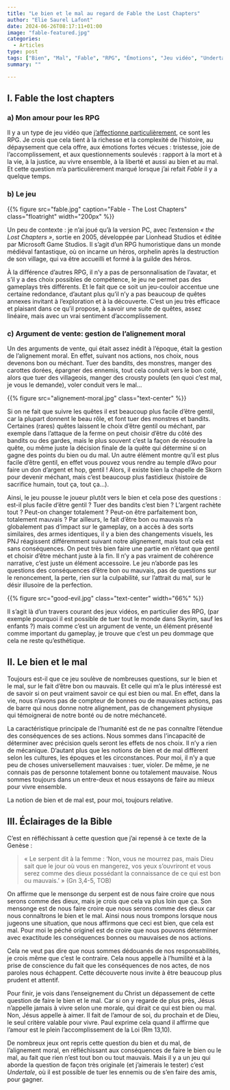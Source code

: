 ```yaml
---
title: "Le bien et le mal au regard de Fable the Lost Chapters"
author: "Elie Saurel Lafont"
date: 2024-06-26T08:17:11+01:00
image: "fable-featured.jpg"
categories:
  - Articles
type: post
tags: ["Bien", "Mal", "Fable", "RPG", "Émotions", "Jeu vidéo", "Undertale", "Genèse", "Jésus", "Péché", "Skyrim"]
summary: ""

---
```



<style>
.content p { text-align: justify; }
.floatright { float:right; margin-left: 1em;}
</style>

## I. Fable the lost chapters

### a) Mon amour pour les RPG

Il y a un type de jeu vidéo que [j’affectionne particulièrement](/2022/09/pourquoi-jaime-tant-les-jeux/), ce sont les RPG. Je crois que cela tient à la richesse et la complexité de l’histoire, au dépaysement que cela offre, aux émotions fortes vécues : tristesse, joie de l’accomplissement, et aux questionnements soulevés : rapport à la mort et à la vie, à la justice, au vivre ensemble, à la liberté et aussi au bien et au mal. Et cette question m’a particulièrement marqué lorsque j’ai refait *Fable* il y a quelque temps. 

### b) Le jeu


{{% figure src="fable.jpg" caption="Fable - The Lost Chapters" class="floatright"  width="200px" %}}

Un peu de contexte : je n’ai joué qu’à la version PC, avec l’extension *« the Lost Chapters »*, sortie en 2005, développée par Lionhead Studios et éditée par Microsoft Game Studios. Il s’agit d’un RPG humoristique dans un monde médiéval fantastique, où on incarne un héros, orphelin après la destruction de son village, qui va être accueilli et formé à la guilde des héros.

À la différence d’autres RPG, il n’y a pas de personnalisation de l’avatar, et s’il y a des choix possibles de compétence, le jeu ne permet pas des gameplays très différents. Et le fait que ce soit un jeu-couloir accentue une certaine redondance, d’autant plus qu’il n’y a pas beaucoup de quêtes annexes invitant à l’exploration et à la découverte. C’est un jeu très efficace et plaisant dans ce qu’il propose, à savoir une suite de quêtes, assez linéaire, mais avec un vrai sentiment d’accomplissement.

### c) Argument de vente: gestion de l’alignement moral

Un des arguments de vente, qui était assez inédit à l’époque, était la gestion de l’alignement moral.  En effet, suivant nos actions, nos choix, nous devenons bon ou méchant. Tuer des bandits, des monstres, manger des carottes dorées, épargner des ennemis, tout cela conduit vers le bon coté, alors que tuer des villageois, manger des crousty poulets (en quoi c’est mal, je vous le demande), voler conduit vers le mal... 

{{% figure src="alignement-moral.jpg" class="text-center" %}}

Si on ne fait que suivre les quêtes il est beaucoup plus facile d’être gentil, car la plupart donnent le beau rôle, et font tuer des monstres et bandits. Certaines (rares) quêtes laissent le choix d’être gentil ou méchant, par exemple dans l’attaque de la ferme on peut choisir d’être du côté des bandits ou des gardes, mais le plus souvent c’est la façon de résoudre la quête, ou même juste la décision finale de la quête qui détermine si on gagne des points du bien ou du mal. Un autre élément montre qu’il est plus facile d’être gentil, en effet vous pouvez vous rendre au temple d’Avo pour faire un don d’argent et hop, gentil ! Alors, il existe bien la chapelle de Skorn pour devenir méchant, mais c’est beaucoup plus fastidieux (histoire de sacrifice humain, tout ça, tout ça...).

Ainsi, le jeu pousse le joueur plutôt vers le bien et cela pose des questions : est-il plus facile d’être gentil ? Tuer des bandits c’est bien ? L’argent rachète tout ? Peut-on changer totalement ? Peut-on être parfaitement bon, totalement mauvais ? Par ailleurs, le fait d’être bon ou mauvais n’a globalement pas d’impact sur le gameplay, on a accès à des sorts similaires, des armes identiques, il y a bien des changements visuels, les PNJ réagissent différemment suivant notre alignement, mais tout cela est sans conséquences. On peut très bien faire une partie en n’étant que gentil et choisir d’être méchant juste à la fin. Il n’y a pas vraiment de cohérence narrative, c’est juste un élément accessoire. Le jeu n’aborde pas les questions des conséquences d’être bon ou mauvais, pas de questions sur le renoncement, la perte, rien sur la culpabilité, sur l’attrait du mal, sur le désir illusoire de la perfection.

{{% figure src="good-evil.jpg" class="text-center" width="66%" %}}

Il s’agit là d’un travers courant des jeux vidéos, en particulier des RPG, (par exemple pourquoi il est possible de tuer tout le monde dans Skyrim, sauf les enfants ?) mais comme c’est un argument de vente, un élément présenté comme important du gameplay, je trouve que c’est un peu dommage que cela ne reste qu’esthétique.

## II. Le bien et le mal

Toujours est-il que ce jeu soulève de nombreuses questions, sur le bien et le mal, sur le fait d’être bon ou mauvais. Et celle qui m’a le plus intéressé est de savoir si on peut vraiment savoir ce qui est bien ou mal. En effet, dans la vie, nous n’avons pas de compteur de bonnes ou de mauvaises actions, pas de barre qui nous donne notre alignement, pas de changement physique qui témoignerai de notre bonté ou de notre méchanceté.

La caractéristique principale de l’humanité est de ne pas connaître l’étendue des conséquences de ses actions. Nous sommes dans l’incapacité de déterminer avec précision quels seront les effets de nos choix. Il n’y a rien de mécanique. D’autant plus que les notions de bien et de mal diffèrent selon les cultures, les époques et les circonstances. Pour moi, il n’y a que peu de choses universellement mauvaises : tuer, violer. De même, je ne connais pas de personne totalement bonne ou totalement mauvaise. Nous sommes toujours dans un entre-deux et nous essayons de faire au mieux pour vivre ensemble.

La notion de bien et de mal est, pour moi, toujours relative.

## III. Éclairages de la Bible

C’est en réfléchissant à cette question que j’ai repensé à ce texte de la Genèse :

> « Le serpent dit à la femme : ‘Non, vous ne mourrez pas, mais Dieu sait que le jour où vous en mangerez, vos yeux s’ouvriront et vous serez comme des dieux possédant la connaissance de ce qui est bon ou mauvais.’ » (Gn 3,4-5, TOB)

On affirme que le mensonge du serpent est de nous faire croire que nous serons comme des dieux, mais je crois que cela va plus loin que ça. Son mensonge est de nous faire croire que nous serons comme des dieux car nous connaîtrons le bien et le mal. Ainsi nous nous trompons lorsque nous jugeons une situation, que nous affirmons que ceci est bien, que cela est mal. Pour moi le péché originel est de croire que nous pouvons déterminer avec exactitude les conséquences bonnes ou mauvaises de nos actions.

Cela ne veut pas dire que nous sommes dédouanés de nos responsabilités, je crois même que c’est le contraire. Cela nous appelle à l’humilité et à la prise de conscience du fait que les conséquences de nos actes, de nos paroles nous échappent. Cette découverte nous invite à être beaucoup plus prudent et attentif.

Pour finir, je vois dans l’enseignement du Christ un dépassement de cette question de faire le bien et le mal. Car si on y regarde de plus près, Jésus n’appelle jamais à vivre selon une morale, qui dirait ce qui est bien ou mal. Non, Jésus appelle à aimer. Il fait de l’amour de soi, du prochain et de Dieu, le seul critère valable pour vivre. Paul exprime cela quand il affirme que l’amour est le plein l’accomplissement de la Loi (Rm 13,10).

De nombreux jeux ont repris cette question du bien et du mal, de l’alignement moral, en réfléchissant aux conséquences de faire le bien ou le mal, au fait que rien n’est tout bon ou tout mauvais. Mais il y a un jeu qui aborde la question de façon très originale (et j’aimerais le tester) c’est *Undertale*, où il est possible de tuer les ennemis ou de s’en faire des amis, pour gagner.